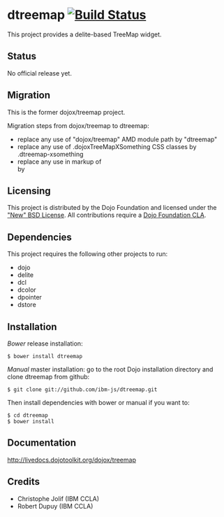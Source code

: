# dtreemap [![Build Status](https://travis-ci.org/ibm-js/dtreemap.png?branch=master)](https://travis-ci.org/ibm-js/dtreemap)

This project provides a delite-based TreeMap widget.

## Status

No official release yet.

## Migration

This is the former dojox/treemap project.

Migration steps from dojox/treemap to dtreemap:

* replace any use of "dojox/treemap" AMD module path by "dtreemap"
* replace any use of .dojoxTreeMapXSomething CSS classes by .dtreemap-xsomething
* replace any use in markup of <div data-dojo-type="dojox/treemap/TreeMap" data-dojo-props="store: mystore"></div> by <d-treemap store="mystore"><d-treemap>

## Licensing

This project is distributed by the Dojo Foundation and licensed under the ["New" BSD License](./LICENSE).
All contributions require a [Dojo Foundation CLA](http://dojofoundation.org/about/claForm).

## Dependencies

This project requires the following other projects to run:
 * dojo
 * delite
 * dcl
 * dcolor
 * dpointer
 * dstore

## Installation

_Bower_ release installation:

    $ bower install dtreemap

_Manual_ master installation: go to the root Dojo installation directory and clone dtreemap from github:

    $ git clone git://github.com/ibm-js/dtreemap.git

Then install dependencies with bower or manual if you want to:

	$ cd dtreemap
	$ bower install

## Documentation

http://livedocs.dojotoolkit.org/dojox/treemap

## Credits

* Christophe Jolif (IBM CCLA)
* Robert Dupuy (IBM CCLA)


